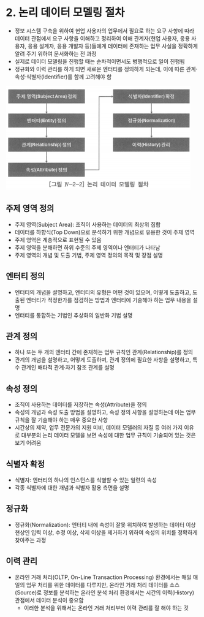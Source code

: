 # 2. 논리 데이터 모델링 절차

- 정보 시스템 구축을 위하여 현업 사용자의 업무에서 필요로 하는 요구 사항에 따라 데이터 관점에서 요구 사항을 이해하고 정리하여 이해 관계자(현업 사용자, 응용 사용자, 응용 설계자, 응용 개발자 등)들에게 데이터에 존재하는 업무 사실을 정확하게 알려 주기 위하여 문서화하는 전 과정
- 실제로 데이터 모델링을 진행할 때는 순차적이면서도 병행적으로 일이 진행됨
- 정규화와 이력 관리를 하게 되면 새로운 엔터티를 정의하게 되는데, 이에 따른 관계·속성·식별자(Identifier)를 함께 고려해야 함

![logicalDmProcess](logicalDmProcess.png)

## 주제 영역 정의

- 주제 영역(Subject Area): 조직이 사용하는 데이터의 최상위 집합
- 데이터를 하향식(Top Down)으로 분석하기 위한 개념으로 유용한 것이 주제 영역
- 주제 영역은 계층적으로 표현될 수 있음
- 주제 영역을 분해하면 하위 수준의 주제 영역이나 엔터티가 나타남
- 주제 영역의 개념 및 도출 기법, 주제 영역 정의의 목적 및 장점 설명

## 엔터티 정의

- 엔터티의 개념을 설명하고, 엔터티의 유형은 어떤 것이 있으며, 어떻게 도출하고, 도출된 엔터티가 적정한가를 점검하는 방법과 엔터티에 기술해야 하는 업무 내용을 설명
- 엔터티를 통합하는 기법인 추상화의 일반화 기법 설명

## 관계 정의

- 하나 또는 두 개의 엔터티 간에 존재하는 업무 규칙인 관계(Relationship)를 정의
- 관계의 개념을 설명하고, 어떻게 도출하며, 관계 정의에 필요한 사항을 설명하고, 특수 관계인 배타적 관계·자기 참조 관계를 설명

## 속성 정의

- 조직이 사용하는 데이터를 저장하는 속성(Attribute)을 정의
- 속성의 개념과 속성 도출 방법을 설명하고, 속성 정의 사항을 설명하는데 이는 업무 규칙을 잘 기술해야 하는 매우 중요한 사항
- 시간상의 제약, 업무 전문가의 지원 미비, 데이터 모델러의 자질 등 여러 가지 이유로 대부분의 논리 데이터 모델을 보면 속성에 대한 업무 규칙이 기술되어 있는 것은 보기 어려움

## 식별자 확정

- 식별자: 엔터티의 하나의 인스턴스를 식별할 수 있는 일련의 속성
- 각종 식별자에 대한 개념과 식별자 활용 측면을 설명

## 정규화

- 정규화(Normalization): 엔터티 내에 속성이 잘못 위치하여 발생하는 데이터 이상 현상인 입력 이상, 수정 이상, 삭제 이상을 제거하기 위하여 속성의 위치를 정확하게 찾아주는 과정

## 이력 관리

- 온라인 거래 처리(OLTP, On-Line Transaction Processing) 환경에서는 매일 매일의 업무 처리를 위한 데이터를 다루지만, 온라인 거래 처리 데이터를 소스(Source)로 정보를 분석하는 온라인 분석 처리 환경에서는 시간의 이력(History) 관점에서 데이터 분석이 중요함
    - 이러한 분석을 위해서는 온라인 거래 처리부터 이력 관리를 잘 해야 하는 것